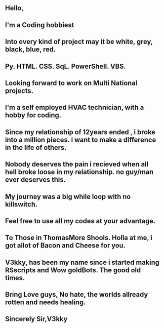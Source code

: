 ## Hello,

## I'm a Coding hobbiest 
## Into every kind of project may it be white, grey, black, blue, red.
## Py. HTML. CSS. SqL. PowerShell. VBS.

## Looking forward to work on Multi National projects.


## I'm a self employed HVAC technician, with a hobby for coding.
## Since my relationship of 12years ended , i broke into a million pieces. i want to make a difference in the life of others. 
## Nobody deserves the pain i recieved when all hell broke loose in my relationship. no guy/man ever deserves this.
## My journey was a big while loop with no killswitch. 

## Feel free to use all my codes at your advantage. 

## To Those in ThomasMore Shools. Holla at me, i got allot of Bacon and Cheese for you.

## V3kky, has been my name since i started making RSscripts and Wow goldBots. The good old times.

## Bring Love guys, No hate, the worlds allready rotten and needs healing.

## Sincerely Sir,V3kky

